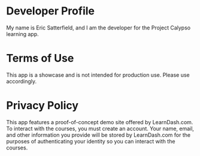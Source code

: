 <head>
</head>
<html>
<body>
<h1>Developer Profile</h1>
<p>My name is Eric Satterfield, and I am the developer for the Project Calypso learning app.</p>

<h1>Terms of Use</h1>
<p>This app is a showcase and is not intended for production use. Please use accordingly.</p>

<h1>Privacy Policy</h1>
<p>This app features a proof-of-concept demo site offered by LearnDash.com. To interact with the courses, you must create an account. Your name, email, and other information you provide will be stored by LearnDash.com for the purposes of authenticating your identity so you can interact with the courses.</p>
</body>
</html>
